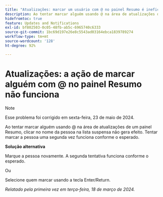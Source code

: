 ```yaml
---
title: "Atualizações: marcar um usuário com @ no painel Resumo é ineficaz"
description: Ao tentar marcar alguém usando @ na área de atualizações de um painel Resumo, clicar no nome da pessoa na lista suspensa não gera efeito. Tentar marcar a pessoa uma segunda vez funciona conforme o esperado.
hidefromtoc: true
feature: Updates and Notifications
exl-id: bf802503-0c05-48fb-ab5c-6965740c6333
source-git-commit: 1bc69d197e26e8c5543ad03164ebca1839789274
workflow-type: tm+mt
source-wordcount: '128'
ht-degree: 92%

---
```


# Atualizações: a ação de marcar alguém com @ no painel Resumo não funciona

>[!NOTE]
>
>Esse problema foi corrigido em sexta-feira, 23 de maio de 2024.

Ao tentar marcar alguém usando @ na área de atualizações de um painel Resumo, clicar no nome da pessoa na lista suspensa não gera efeito. Tentar marcar a pessoa uma segunda vez funciona conforme o esperado.

**Solução alternativa**

Marque a pessoa novamente. A segunda tentativa funciona conforme o esperado.

Ou

Selecione quem marcar usando a tecla Enter/Return.

_Relatado pela primeira vez em terça-feira, 18 de março de 2024._
